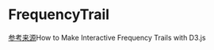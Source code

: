 # FrequencyTrail
[参考来源](https://flowingdata.com/2019/12/16/frequency-trails-d3js/)How to Make Interactive Frequency Trails with D3.js
